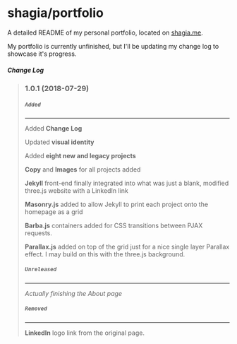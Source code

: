 # shagia/portfolio

A detailed README of my personal portfolio, located on [shagia.me](http://shagia.me).

My portfolio is currently unfinished, but I'll be updating my change log to showcase it's progress.

##### Change Log
> ### 1.0.1 (2018-07-29)
> 
> ##### `Added`
> ---
> Added **Change Log**
> 
> Updated **visual identity**
> 
> Added **eight new and legacy projects**
> 
> **Copy** and **Images** for all projects added
> 
> **Jekyll** front-end finally integrated into what was just a blank, modified three.js website with a LinkedIn link
> 
> **Masonry.js** added to allow Jekyll to print each project onto the homepage as a grid
> 
> **Barba.js** containers added for CSS transitions between PJAX requests.
> 
> **Parallax.js** added on top of the grid just for a nice single layer Parallax effect. I may build on this with the three.js background.
>
> 
> ##### `Unreleased`
> ---
> *Actually finishing the About page*
> 
> ##### `Removed`
> ---
> **LinkedIn** logo link from the original page. 
